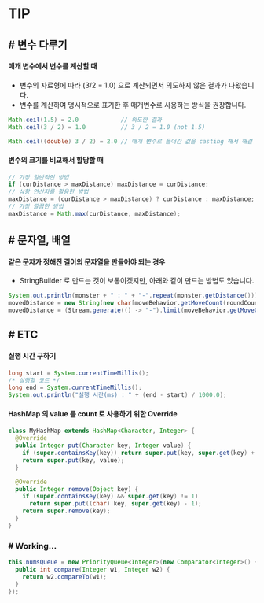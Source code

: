 # TIP

## # 변수 다루기
#### 매개 변수에서 변수를 계산할 때
- 변수의 자료형에 따라 (3/2 = 1.0) 으로 계산되면서 의도하지 않은 결과가 나왔습니다.
- 변수를 계산하여 명시적으로 표기한 후 매개변수로 사용하는 방식을 권장합니다.
```java
Math.ceil(1.5) = 2.0            // 의도한 결과
Math.ceil(3 / 2) = 1.0          // 3 / 2 = 1.0 (not 1.5)

Math.ceil((double) 3 / 2) = 2.0 // 매개 변수로 들어간 값을 casting 해서 해결  
```

#### 변수의 크기를 비교해서 할당할 때
```java
// 가장 일반적인 방법
if (curDistance > maxDistance) maxDistance = curDistance;  
// 삼항 연산자를 활용한 방법
maxDistance = (curDistance > maxDistance) ? curDistance : maxDistance;
// 가장 깔끔한 방법  
maxDistance = Math.max(curDistance, maxDistance);                     
```

## # 문자열, 배열
#### 같은 문자가 정해진 길이의 문자열을 만들어야 되는 경우
- StringBuilder 로 만드는 것이 보통이겠지만, 아래와 같이 만드는 방법도 있습니다. 
 
```java
System.out.println(monster + " : " + "-".repeat(monster.getDistance()));
movedDistance = new String(new char[moveBehavior.getMoveCount(roundCount)]).replace("\0", "-");
movedDistance = (Stream.generate(() -> "-").limit(moveBehavior.getMoveCount(roundCount))).collect(Collectors.joining());
```

## # ETC
#### 실행 시간 구하기
```java
long start = System.currentTimeMillis();
/* 실행할 코드 */
long end = System.currentTimeMillis();
System.out.println("실행 시간(ms) : " + (end - start) / 1000.0);
```

#### HashMap 의 value 를 count 로 사용하기 위한 Override 
```java
class MyHashMap extends HashMap<Character, Integer> {
  @Override
  public Integer put(Character key, Integer value) {
    if (super.containsKey(key)) return super.put(key, super.get(key) + 1);
    return super.put(key, value);
  }

  @Override
  public Integer remove(Object key) {
    if (super.containsKey(key) && super.get(key) != 1)
      return super.put((char) key, super.get(key) - 1);
    return super.remove(key);
  }
}
```


### # Working...


```java
this.numsQueue = new PriorityQueue<Integer>(new Comparator<Integer>() {  
  public int compare(Integer w1, Integer w2) {  
    return w2.compareTo(w1);  
  }  
});
```
